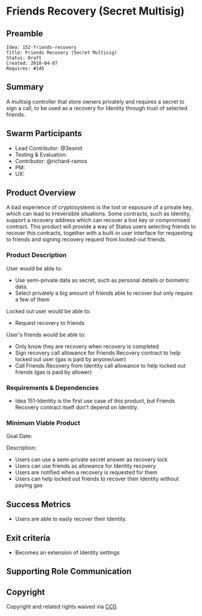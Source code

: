 # Friends Recovery (Secret Multisig)

## Preamble

    Idea: 152-friends-recovery
    Title: Friends Recovery (Secret Multisig)
    Status: Draft
    Created: 2018-04-07
    Requires: #145


## Summary

A multisig controller that store owners privately and requires a secret to sign a call, to be used as a recovery for Identity through trust of selected friends.

## Swarm Participants
- Lead Contributor: @3esmit
- Testing & Evaluation:
- Contributor: @richard-ramos
- PM: 
- UX: 

## Product Overview

A bad experience of cryptosystems is the lost or exposure of a private key, which can lead to irreversible situations. 
Some contracts, such as Identity, support a recovery address which can recover a lost key or compromised contract.
This product will provide a way of Status users selecting friends to recover this contracts, together with a built-in user interface for requesting to friends and signing recovery request from locked-out friends. 

### Product Description

User would be able to:
- Use semi-private data as secret, such as personal details or biometric data.
- Select privately a big amount of friends able to recover but only require a few of them

Locked out user would be able to:
- Request recovery to friends

User's friends would be able to:
- Only know they are recovery when recovery is completed
- Sign recovery call allowance for Friends Recovery contract to help locked out user (gas is paid by anyone/user)
- Call Friends Recovery from Identity call allowance to help locked out friends (gas is paid by allower)


### Requirements & Dependencies

- Idea 151-Identity is the first use case of this product, but Friends Recovery contract itself don't depend on Identity.

### Minimum Viable Product

Goal Date: <!-- Date for evaluation in ISO 8601 (yyyy-mm-dd) format --> 

Description: 
 
 - Users can use a semi-private secret answer as recovery lock
 - Users can use friends as allowance for Identity recovery
 - Users are notified when a recovery is requested for them
 - Users can help locked out friends to recover their Identity without paying gas


## Success Metrics

- Users are able to easly recover their Identity.

## Exit criteria

- Becomes an extension of Identity settings 

## Supporting Role Communication
<!-- Once Requirements and Goals are fleshed out, then it should be communicated to supporting organelles if required -->

## Copyright

Copyright and related rights waived via [CC0](https://creativecommons.org/publicdomain/zero/1.0/).

